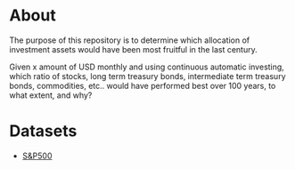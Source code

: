# About
The purpose of this repository is to determine which allocation of investment assets would have been most fruitful in the last century.

Given x amount of USD monthly and using continuous automatic investing, which ratio of stocks, long term treasury bonds, intermediate term treasury bonds, commodities, etc.. would have performed best over 100 years, to what extent, and why?

# Datasets
* [S&P500](https://datahub.io/core/s-and-p-500#resource-data)
